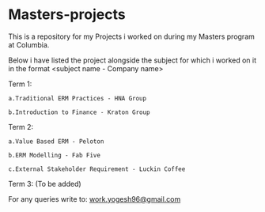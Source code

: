 # Masters-projects

This is a repository for my Projects i worked on during my Masters program at Columbia.

Below i have listed the project alongside the subject for which i worked on it in the format <subject name - Company name>
  
 Term 1:
  
    a.Traditional ERM Practices - HNA Group
  
    b.Introduction to Finance - Kraton Group
  
 Term 2:
  
    a.Value Based ERM - Peloton
  
    b.ERM Modelling - Fab Five
  
    c.External Stakeholder Requirement - Luckin Coffee
  
 Term 3: (To be added)
  
 
 For any queries write to: work.yogesh96@gmail.com
